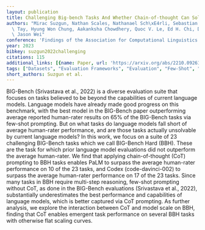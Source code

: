 ```yaml
---
layout: publication
title: Challenging Big-bench Tasks And Whether Chain-of-thought Can Solve Them
authors: "Mirac Suzgun, Nathan Scales, Nathanael Sch\xE4rli, Sebastian Gehrmann, Yi\
  \ Tay, Hyung Won Chung, Aakanksha Chowdhery, Quoc V. Le, Ed H. Chi, Denny Zhou,\
  \ Jason Wei"
conference: 'Findings of the Association for Computational Linguistics: ACL 2023'
year: 2023
bibkey: suzgun2022challenging
citations: 115
additional_links: [{name: Paper, url: 'https://arxiv.org/abs/2210.09261'}]
tags: ["Datasets", "Evaluation Frameworks", "Evaluation", "Few-Shot", "In Context Learning", "Prompting"]
short_authors: Suzgun et al.
---
```

BIG-Bench (Srivastava et al., 2022) is a diverse evaluation suite that
focuses on tasks believed to be beyond the capabilities of current language
models. Language models have already made good progress on this benchmark, with
the best model in the BIG-Bench paper outperforming average reported
human-rater results on 65% of the BIG-Bench tasks via few-shot prompting. But
on what tasks do language models fall short of average human-rater performance,
and are those tasks actually unsolvable by current language models?
  In this work, we focus on a suite of 23 challenging BIG-Bench tasks which we
call BIG-Bench Hard (BBH). These are the task for which prior language model
evaluations did not outperform the average human-rater. We find that applying
chain-of-thought (CoT) prompting to BBH tasks enables PaLM to surpass the
average human-rater performance on 10 of the 23 tasks, and Codex
(code-davinci-002) to surpass the average human-rater performance on 17 of the
23 tasks. Since many tasks in BBH require multi-step reasoning, few-shot
prompting without CoT, as done in the BIG-Bench evaluations (Srivastava et al.,
2022), substantially underestimates the best performance and capabilities of
language models, which is better captured via CoT prompting. As further
analysis, we explore the interaction between CoT and model scale on BBH,
finding that CoT enables emergent task performance on several BBH tasks with
otherwise flat scaling curves.